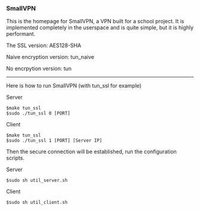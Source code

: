 ### SmallVPN

This is the homepage for SmallVPN, a VPN built for a school project. It is implemented completely in the userspace and is quite simple, but it is highly performant.

The SSL version: AES128-SHA

Naive encryption version: tun_naive

No encrpytion version: tun

---

Here is how to run SmallVPN (with tun_ssl for example)

Server
```
$make tun_ssl
$sudo ./tun_ssl 0 [PORT]
```

Client
```
$make tun_ssl
$sudo ./tun_ssl 1 [PORT] [Server IP]
```

Then the secure connection will be established, run the configuration scripts.

Server
```
$sudo sh util_server.sh
```

Client
```
$sudo sh util_client.sh
```
